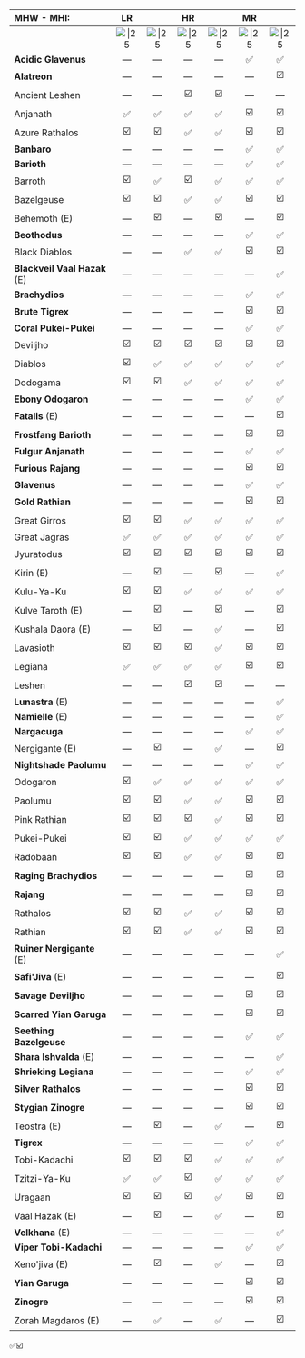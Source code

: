 
| MHW - **MHI:**               |                    LR                    |                                          |                    HR                    |                                          |                    MR                    |                                          |
| :--------------------------- | :--------------------------------------: | :--------------------------------------: | :--------------------------------------: | :--------------------------------------: | :--------------------------------------: | :--------------------------------------: |
|                              | ![\|25](https://i.imgur.com/6PFTkyF.png) | ![\|25](https://i.imgur.com/B28hPno.png) | ![\|25](https://i.imgur.com/6PFTkyF.png) | ![\|25](https://i.imgur.com/B28hPno.png) | ![\|25](https://i.imgur.com/6PFTkyF.png) | ![\|25](https://i.imgur.com/B28hPno.png) |
| **Acidic Glavenus**          |                    —                     |                    —                     |                    —                     |                    —                     |                    ✅                     |                    ✅                     |
| **Alatreon**                 |                    —                     |                    —                     |                    —                     |                    —                     |                    —                     |                    ☑️                    |
| Ancient Leshen               |                    —                     |                    —                     |                    ☑️                    |                    ☑️                    |                    —                     |                    —                     |
| Anjanath                     |                    ✅                     |                    ✅                     |                    ✅                     |                    ✅                     |                    ☑️                    |                    ☑️                    |
| Azure Rathalos               |                    ☑️                    |                    ☑️                    |                    ✅                     |                    ✅                     |                    ☑️                    |                    ☑️                    |
| **Banbaro**                  |                    —                     |                    —                     |                    —                     |                    —                     |                    ✅                     |                    ✅                     |
| **Barioth**                  |                    —                     |                    —                     |                    —                     |                    —                     |                    ✅                     |                    ✅                     |
| Barroth                      |                    ☑️                    |                    ✅                     |                    ☑️                    |                    ✅                     |                    ✅                     |                    ✅                     |
| Bazelgeuse                   |                    ☑️                    |                    ☑️                    |                    ✅                     |                    ✅                     |                    ☑️                    |                    ☑️                    |
| Behemoth (E)                 |                    —                     |                    ☑️                    |                    —                     |                    ☑️                    |                    —                     |                    ☑️                    |
| **Beothodus**                |                    —                     |                    —                     |                    —                     |                    —                     |                    ✅                     |                    ✅                     |
| Black Diablos                |                    —                     |                    —                     |                    ✅                     |                    ✅                     |                    ☑️                    |                    ☑️                    |
| **Blackveil Vaal Hazak** (E) |                    —                     |                    —                     |                    —                     |                    —                     |                    —                     |                    ✅                     |
| **Brachydios**               |                    —                     |                    —                     |                    —                     |                    —                     |                    ✅                     |                    ✅                     |
| **Brute Tigrex**             |                    —                     |                    —                     |                    —                     |                    —                     |                    ☑️                    |                    ☑️                    |
| **Coral Pukei-Pukei**        |                    —                     |                    —                     |                    —                     |                    —                     |                    ✅                     |                    ✅                     |
| Deviljho                     |                    ☑️                    |                    ☑️                    |                    ☑️                    |                    ☑️                    |                    ☑️                    |                    ☑️                    |
| Diablos                      |                    ☑️                    |                    ✅                     |                    ✅                     |                    ✅                     |                    ✅                     |                    ✅                     |
| Dodogama                     |                    ☑️                    |                    ☑️                    |                    ✅                     |                    ✅                     |                    ✅                     |                    ✅                     |
| **Ebony Odogaron**           |                    —                     |                    —                     |                    —                     |                    —                     |                    ✅                     |                    ✅                     |
| **Fatalis** (E)<br>          |                    —                     |                    —                     |                    —                     |                    —                     |                    —                     |                    ☑️                    |
| **Frostfang Barioth**        |                    —                     |                    —                     |                    —                     |                    —                     |                    ☑️                    |                    ☑️                    |
| **Fulgur Anjanath**          |                    —                     |                    —                     |                    —                     |                    —                     |                    ✅                     |                    ✅                     |
| **Furious Rajang**           |                    —                     |                    —                     |                    —                     |                    —                     |                    ☑️                    |                    ☑️                    |
| **Glavenus**                 |                    —                     |                    —                     |                    —                     |                    —                     |                    ✅                     |                    ✅                     |
| **Gold Rathian**             |                    —                     |                    —                     |                    —                     |                    —                     |                    ☑️                    |                    ☑️                    |
| Great Girros                 |                    ☑️                    |                    ☑️                    |                    ✅                     |                    ✅                     |                    ✅                     |                    ✅                     |
| Great Jagras                 |                    ✅                     |                    ✅                     |                    ✅                     |                    ✅                     |                    ✅                     |                    ✅                     |
| Jyuratodus                   |                    ☑️                    |                    ☑️                    |                    ☑️                    |                    ☑️                    |                    ☑️                    |                    ☑️                    |
| Kirin (E)                    |                    —                     |                    ☑️                    |                    —                     |                    ☑️                    |                    —                     |                    ✅                     |
| Kulu-Ya-Ku                   |                    ☑️                    |                    ☑️                    |                    ✅                     |                    ✅                     |                    ✅                     |                    ✅                     |
| Kulve Taroth (E)             |                    —                     |                    ☑️                    |                    —                     |                    ☑️                    |                    —                     |                    ☑️                    |
| Kushala Daora (E)            |                    —                     |                    ☑️                    |                    —                     |                    ✅                     |                    —                     |                    ☑️                    |
| Lavasioth                    |                    ☑️                    |                    ☑️                    |                    ☑️                    |                    ✅                     |                    ☑️                    |                    ☑️                    |
| Legiana                      |                    ✅                     |                    ✅                     |                    ✅                     |                    ✅                     |                    ☑️                    |                    ☑️                    |
| Leshen                       |                    —                     |                    —                     |                    ☑️                    |                    ☑️                    |                    —                     |                    —                     |
| **Lunastra** (E)             |                    —                     |                    —                     |                    —                     |                    —                     |                    —                     |                    ✅                     |
| **Namielle** (E)             |                    —                     |                    —                     |                    —                     |                    —                     |                    —                     |                    ✅                     |
| **Nargacuga**                |                    —                     |                    —                     |                    —                     |                    —                     |                    ✅                     |                    ✅                     |
| Nergigante (E)               |                    —                     |                    ☑️                    |                    —                     |                    ✅                     |                    —                     |                    ☑️                    |
| **Nightshade Paolumu**       |                    —                     |                    —                     |                    —                     |                    —                     |                    ✅                     |                    ✅                     |
| Odogaron                     |                    ☑️                    |                    ✅                     |                    ✅                     |                    ✅                     |                    ✅                     |                    ✅                     |
| Paolumu                      |                    ☑️                    |                    ☑️                    |                    ✅                     |                    ✅                     |                    ☑️                    |                    ☑️                    |
| Pink Rathian                 |                    ☑️                    |                    ☑️                    |                    ☑️                    |                    ✅                     |                    ☑️                    |                    ☑️                    |
| Pukei-Pukei                  |                    ☑️                    |                    ☑️                    |                    ✅                     |                    ✅                     |                    ✅                     |                    ✅                     |
| Radobaan                     |                    ☑️                    |                    ☑️                    |                    ✅                     |                    ✅                     |                    ☑️                    |                    ☑️                    |
| **Raging Brachydios**        |                    —                     |                    —                     |                    —                     |                    —                     |                    ☑️                    |                    ☑️                    |
| **Rajang**                   |                    —                     |                    —                     |                    —                     |                    —                     |                    ☑️                    |                    ☑️                    |
| Rathalos                     |                    ☑️                    |                    ☑️                    |                    ✅                     |                    ✅                     |                    ☑️                    |                    ☑️                    |
| Rathian                      |                    ☑️                    |                    ☑️                    |                    ✅                     |                    ✅                     |                    ☑️                    |                    ☑️                    |
| **Ruiner Nergigante** (E)    |                    —                     |                    —                     |                    —                     |                    —                     |                    —                     |                    ✅                     |
| **Safi'Jiva** (E)            |                    —                     |                    —                     |                    —                     |                    —                     |                    —                     |                    ☑️                    |
| **Savage Deviljho**          |                    —                     |                    —                     |                    —                     |                    —                     |                    ☑️                    |                    ☑️                    |
| **Scarred Yian Garuga**      |                    —                     |                    —                     |                    —                     |                    —                     |                    ☑️                    |                    ☑️                    |
| **Seething Bazelgeuse**      |                    —                     |                    —                     |                    —                     |                    —                     |                    ✅                     |                    ✅                     |
| **Shara Ishvalda** (E)       |                    —                     |                    —                     |                    —                     |                    —                     |                    —                     |                    ✅                     |
| **Shrieking Legiana**        |                    —                     |                    —                     |                    —                     |                    —                     |                    ✅                     |                    ✅                     |
| **Silver Rathalos**          |                    —                     |                    —                     |                    —                     |                    —                     |                    ☑️                    |                    ☑️                    |
| **Stygian Zinogre**          |                    —                     |                    —                     |                    —                     |                    —                     |                    ☑️                    |                    ☑️                    |
| Teostra (E)                  |                    —                     |                    ☑️                    |                    —                     |                    ✅                     |                    —                     |                    ☑️                    |
| **Tigrex**                   |                    —                     |                    —                     |                    —                     |                    —                     |                    ✅                     |                    ✅                     |
| Tobi-Kadachi                 |                    ☑️                    |                    ☑️                    |                    ☑️                    |                    ✅                     |                    ✅                     |                    ✅                     |
| Tzitzi-Ya-Ku                 |                    ✅                     |                    ✅                     |                    ☑️                    |                    ✅                     |                    ✅                     |                    ✅                     |
| Uragaan                      |                    ☑️                    |                    ☑️                    |                    ☑️                    |                    ✅                     |                    ☑️                    |                    ☑️                    |
| Vaal Hazak (E)               |                    —                     |                    ☑️                    |                    —                     |                    ✅                     |                    —                     |                    ☑️                    |
| **Velkhana** (E)             |                    —                     |                    —                     |                    —                     |                    —                     |                    —                     |                    ✅                     |
| **Viper Tobi-Kadachi**       |                    —                     |                    —                     |                    —                     |                    —                     |                    ✅                     |                    ✅                     |
| Xeno'jiva (E)                |                    —                     |                    ☑️                    |                    —                     |                    ✅                     |                    —                     |                    ☑️                    |
| **Yian Garuga**              |                    —                     |                    —                     |                    —                     |                    —                     |                    ☑️                    |                    ☑️                    |
| **Zinogre**                  |                    —                     |                    —                     |                    —                     |                    —                     |                    ☑️                    |                    ☑️                    |
| Zorah Magdaros (E)           |                    —                     |                    ✅                     |                    —                     |                    ✅                     |                    —                     |                    ☑️                    |
✅☑️